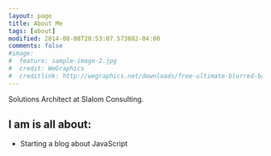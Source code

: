 ```yaml
---
layout: page
title: About Me
tags: [about]
modified: 2014-08-08T20:53:07.573882-04:00
comments: false
#image:
#  feature: sample-image-2.jpg
#  credit: WeGraphics
#  creditlink: http://wegraphics.net/downloads/free-ultimate-blurred-background-pack/
---
```


Solutions Architect at Slalom Consulting.

## I am  is all about:

* Starting a blog about JavaScript

